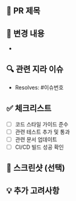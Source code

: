 ## 📌 PR 제목
<!-- 간결하고 명확하게 작성해주세요. -->

## 📝 변경 내용
<!-- 이 PR에서 변경된 주요 내용을 요약해주세요. -->
- 

## 🔍 관련 지라 이슈
<!-- 관련된 지라의 이슈 번호를 적어주세요. -->
- Resolves: #이슈번호

## ✅ 체크리스트
- [ ] 코드 스타일 가이드 준수
- [ ] 관련 테스트 추가 및 통과
- [ ] 관련 문서 업데이트
- [ ] CI/CD 빌드 성공 확인

## 📸 스크린샷 (선택)
<!-- UI 변경사항이 있으면 Before / After 스크린샷을 첨부해주세요. -->

## 💡 추가 고려사항
<!-- 리뷰어가 알면 좋을 추가 맥락이나 주의할 점을 적어주세요. -->
